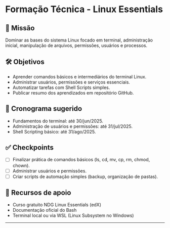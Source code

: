 # Formação Técnica - Linux Essentials

## 🎯 Missão
Dominar as bases do sistema Linux focado em terminal, administração inicial, manipulação de arquivos, permissões, usuários e processos.

## 🛠️ Objetivos
- Aprender comandos básicos e intermediários do terminal Linux.
- Administrar usuários, permissões e serviços essenciais.
- Automatizar tarefas com Shell Scripts simples.
- Publicar resumo dos aprendizados em repositório GitHub.

## 📅 Cronograma sugerido
- Fundamentos do terminal: até 30/jun/2025.
- Administração de usuários e permissões: até 31/jul/2025.
- Shell Scripting básico: até 31/ago/2025.

## ✅ Checkpoints
- [ ] Finalizar prática de comandos básicos (ls, cd, mv, cp, rm, chmod, chown).
- [ ] Administrar usuários e permissões.
- [ ] Criar scripts de automação simples (backup, organização de pastas).

## 🔗 Recursos de apoio
- Curso gratuito NDG Linux Essentials (edX)
- Documentação oficial do Bash
- Terminal local ou via WSL (Linux Subsystem no Windows)

---
